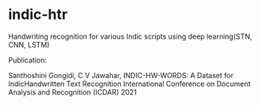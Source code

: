 # indic-htr
Handwriting recognition for various Indic scripts using deep learning(STN, CNN, LSTM)


Publication:

Santhoshini Gongidi, C V Jawahar, INDIC-HW-WORDS: A Dataset for IndicHandwritten Text Recognition International Conference on Document Analysis and Recognition (ICDAR) 2021
